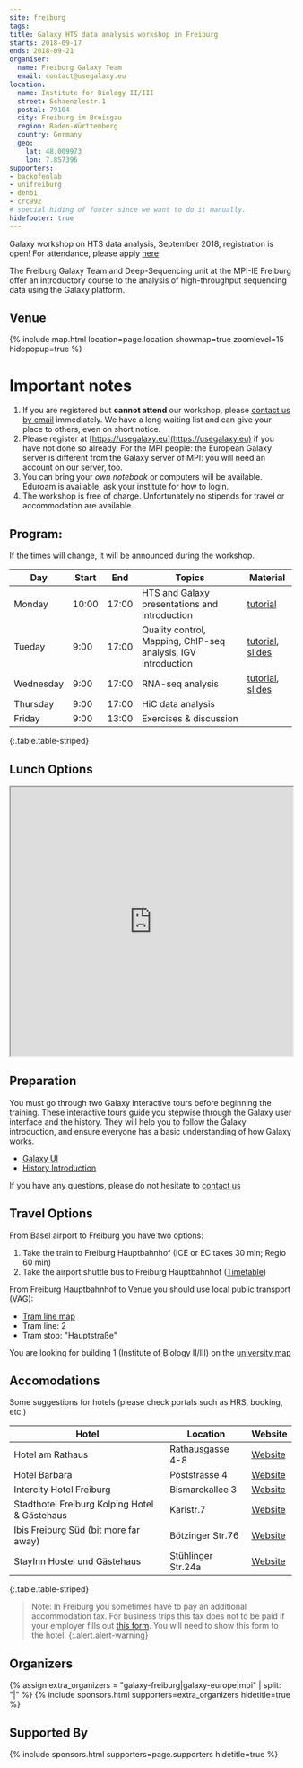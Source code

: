 ```yaml
---
site: freiburg
tags:
title: Galaxy HTS data analysis workshop in Freiburg
starts: 2018-09-17
ends: 2018-09-21
organiser:
  name: Freiburg Galaxy Team
  email: contact@usegalaxy.eu
location:
  name: Institute for Biology II/III
  street: Schaenzlestr.1
  postal: 79104
  city: Freiburg im Breisgau
  region: Baden-Württemberg
  country: Germany
  geo:
    lat: 48.009973
    lon: 7.857396
supporters:
- backofenlab
- unifreiburg
- denbi
- crc992
# special hiding of footer since we want to do it manually.
hidefooter: true
---
```


Galaxy workshop on HTS data analysis, September 2018, registration is open! For attendance, please apply [here](https://drive.google.com/open?id=14sCTr5r1Ca6hGhJTKZVgZRzPAlTtRN1r7xAlNuUtN9k)

The Freiburg Galaxy Team and Deep-Sequencing unit at the MPI-IE Freiburg offer an introductory course to the analysis of high-throughput sequencing data using the Galaxy platform.

## Venue

{% include map.html location=page.location showmap=true zoomlevel=15 hidepopup=true %}


# Important notes

1. If you are registered but **cannot attend** our workshop, please [contact us
   by email](mailto:contact@usegalaxy.eu) immediately. We have a long waiting
   list and can give your place to others, even on short notice.
2. Please register at [https://usegalaxy.eu](https://usegalaxy.eu) if you have
   not done so already. For the MPI people: the European Galaxy server is
   different from the Galaxy server of MPI: you will need an account on our
   server, too.
3. You can bring your *own notebook* or computers will be available. Eduroam is available, ask your institute for how to login.
4. The workshop is free of charge. Unfortunately no stipends for travel or accommodation are available.

## Program:

If the times will change, it will be announced during the workshop.

Day       | Start | End   | Topics                                                                 | Material
--------- | ----- | ----  | ---------------------------------------------------------------------- | -------------
Monday    | 10:00 | 17:00 | HTS and Galaxy presentations and introduction                          | [tutorial](https://galaxyproject.github.io/training-material/topics/introduction/tutorials/galaxy-intro-peaks2genes/tutorial.html)
Tueday    | 9:00  | 17:00 | Quality control, Mapping, ChIP-seq analysis, IGV introduction          | [tutorial](https://galaxyproject.github.io/training-material/topics/chip-seq/tutorials/formation_of_super-structures_on_xi/tutorial.html), [slides](https://galaxyproject.github.io/training-material/topics/chip-seq/tutorials/formation_of_super-structures_on_xi/slides.html#1)
Wednesday | 9:00  | 17:00 | RNA-seq analysis                                                       | [tutorial](https://galaxyproject.github.io/training-material/topics/transcriptomics/tutorials/ref-based/tutorial.html), [slides](https://galaxyproject.github.io/training-material/topics/transcriptomics/slides/introduction.html#1)
Thursday  | 9:00  | 17:00 | HiC data analysis                                                      |
Friday    | 9:00  | 13:00 | Exercises & discussion                                                 |
{:.table.table-striped}

## Lunch Options

<iframe src="https://www.google.com/maps/d/embed?mid=1Brpw-UguRNDISn4_bVk8ifRkTRG8JIWR" width="100%" height="480"></iframe>

## Preparation

You must go through two Galaxy interactive tours before beginning the training.
These interactive tours guide you stepwise through the Galaxy user interface
and the history. They will help you to follow the Galaxy introduction, and
ensure everyone has a basic understanding of how Galaxy works.

- [Galaxy UI](https://usegalaxy.eu/tours/core.galaxy_ui)
- [History Introduction](https://usegalaxy.eu/tours/core.history)

If you have any questions, please do not hesitate to [contact us](mailto:contact@usegalaxy.eu)

## Travel Options

From Basel airport to Freiburg you have two options:

1. Take the train to Freiburg Hauptbahnhof (ICE or EC takes 30 min; Regio 60 min)
2. Take the airport shuttle bus to Freiburg Hauptbahnhof ([Timetable](https://www.freiburger-reisedienst.de/en/airportbus/timetable.php))

From Freiburg Hauptbahnhof to Venue you should use local public transport (VAG):

- [Tram line map](http://www.vag-freiburg.de/fahrplan-linien/netzplaene/liniennetzplan.html)
- Tram line: 2
- Tram stop: "Hauptstraße"

You are looking for building 1 (Institute of Biology II/III) on the [university map](http://www.uni-freiburg.de/universitaet/kontakt-und-wegweiser/lageplaene/aussenklinik)

## Accomodations

Some suggestions for hotels (please check portals such as HRS, booking, etc.)

Hotel                                         | Location           | Website
--------------------------------------------- | ------------------ | ----------
Hotel am Rathaus                              | Rathausgasse 4-8   | [Website](http://www.am-rathaus.de/)
Hotel Barbara                                 | Poststrasse 4      | [Website](http://www.hotel-barbara.de/)
Intercity Hotel Freiburg                      | Bismarckallee 3    | [Website](http://de.intercityhotel.com/Freiburg/InterCityHotel-Freiburg)
Stadthotel Freiburg Kolping Hotel & Gästehaus | Karlstr.7          | [Website](http://www.hotel-freiburg.de/)
Ibis Freiburg Süd (bit more far away)         | Bötzinger Str.76   | [Website](http://www.accorhotels.com/de/hotel-2656-ibis-budget-freiburg-sued/index.shtml)
StayInn Hostel und Gästehaus                  | Stühlinger Str.24a | [Website](http://www.stayinn-freiburg.de/hostel-und-gaestehaus/)
{:.table.table-striped}

<!-- TODO: map -->

> Note:
> In Freiburg you sometimes have to pay an additional accommodation tax. For business trips this tax does not
> to be paid if your employer fills out [this form](http://www.freiburg.de/servicebw/UebernachtungSt_Arbeitgeberbescheinigung.pdf). You will need to show this form to the hotel.
{:.alert.alert-warning}

## Organizers

{% assign extra_organizers =  "galaxy-freiburg|galaxy-europe|mpi" | split: "|"  %}
{% include sponsors.html supporters=extra_organizers hidetitle=true %}

## Supported By

{% include sponsors.html supporters=page.supporters hidetitle=true %}
